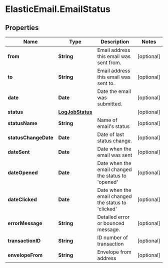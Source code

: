 # ElasticEmail.EmailStatus

## Properties

Name | Type | Description | Notes
------------ | ------------- | ------------- | -------------
**from** | **String** | Email address this email was sent from. | [optional] 
**to** | **String** | Email address this email was sent to. | [optional] 
**date** | **Date** | Date the email was submitted. | [optional] 
**status** | [**LogJobStatus**](LogJobStatus.md) |  | [optional] 
**statusName** | **String** | Name of email&#39;s status | [optional] 
**statusChangeDate** | **Date** | Date of last status change. | [optional] 
**dateSent** | **Date** | Date when the email was sent | [optional] 
**dateOpened** | **Date** | Date when the email changed the status to &#39;opened&#39; | [optional] 
**dateClicked** | **Date** | Date when the email changed the status to &#39;clicked&#39; | [optional] 
**errorMessage** | **String** | Detailed error or bounced message. | [optional] 
**transactionID** | **String** | ID number of transaction | [optional] 
**envelopeFrom** | **String** | Envelope from address | [optional] 


